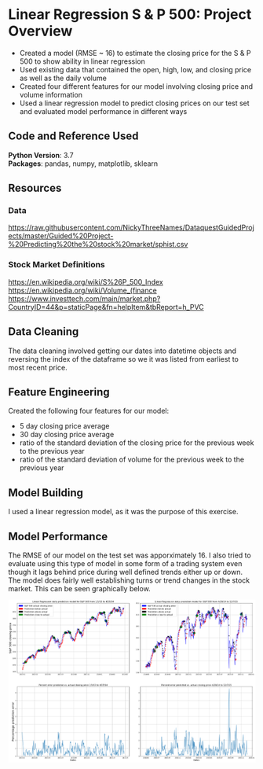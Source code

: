 # Linear Regression S & P 500: Project Overview

* Created a model (RMSE ~ 16) to estimate the closing price for the S & P 500 to show ability in linear regression
* Used existing data that contained the open, high, low, and closing price as well as the daily volume
* Created four different features for our model involving closing price and volume information
* Used a linear regression model to predict closing prices on our test set and evaluated model performance in different ways

## Code and Reference Used

**Python Version**: 3.7                                                         
**Packages**: pandas, numpy, matplotlib, sklearn

## Resources

### Data
https://raw.githubusercontent.com/NickyThreeNames/DataquestGuidedProjects/master/Guided%20Project-%20Predicting%20the%20stock%20market/sphist.csv

### Stock Market Definitions
https://en.wikipedia.org/wiki/S%26P_500_Index                           
https://en.wikipedia.org/wiki/Volume_(finance                                             
https://www.investtech.com/main/market.php?CountryID=44&p=staticPage&fn=helpItem&tbReport=h_PVC

## Data Cleaning

The data cleaning involved getting our dates into datetime objects and reversing the index of the dataframe so we it was listed from
earliest to most recent price.

## Feature Engineering

Created the following four features for our model:                                      
* 5 day closing price average
* 30 day closing price average
* ratio of the standard deviation of the closing price for the previous week to the previous year
* ratio of the standard deviation of volume for the previous week to the previous year

## Model Building

I used a linear regression model, as it was the purpose of this exercise.

## Model Performance

The RMSE of our model on the test set was apporximately 16. I also tried to evaluate using this type of model in some form of a trading
system even though it lags behind price during well defined trends either up or down. The model does fairly well establishing turns or
trend changes in the stock market. This can be seen graphically below.

![](https://github.com/kenp8842/Linear-Regression-S-P-500/blob/master/sp_500_perform.png)
